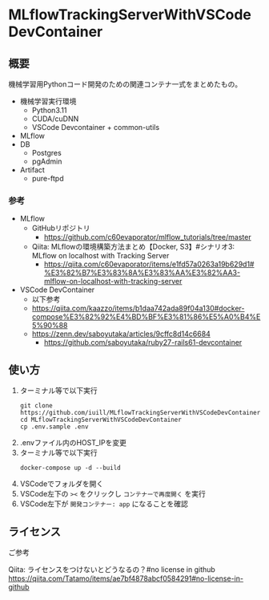 # MLflowTrackingServerWithVSCodeDevContainer

## 概要

機械学習用Pythonコード開発のための関連コンテナ一式をまとめたもの。

- 機械学習実行環境
    - Python3.11
    - CUDA/cuDNN
    - VSCode Devcontainer + common-utils
- MLflow
- DB
    - Postgres
    - pgAdmin
- Artifact
    - pure-ftpd

### 参考

- MLflow
    - GitHubリポジトリ
        - https://github.com/c60evaporator/mlflow_tutorials/tree/master
    - Qiita: MLflowの環境構築方法まとめ【Docker, S3】#シナリオ3: MLflow on localhost with Tracking Server
        - https://qiita.com/c60evaporator/items/e1fd57a0263a19b629d1#%E3%82%B7%E3%83%8A%E3%83%AA%E3%82%AA3-mlflow-on-localhost-with-tracking-server
- VSCode DevContainer
    - 以下参考
    - https://qiita.com/kaazzo/items/b1daa742ada89f04a130#docker-compose%E3%82%92%E4%BD%BF%E3%81%86%E5%A0%B4%E5%90%88
    - https://zenn.dev/saboyutaka/articles/9cffc8d14c6684
        - https://github.com/saboyutaka/ruby27-rails61-devcontainer

## 使い方

1. ターミナル等で以下実行
    ```
    git clone https://github.com/iuill/MLflowTrackingServerWithVSCodeDevContainer.git
    cd MLflowTrackingServerWithVSCodeDevContainer
    cp .env.sample .env
    ```
1. .envファイル内のHOST_IPを変更
1. ターミナル等で以下実行
    ```
    docker-compose up -d --build
    ```
1. VSCodeでフォルダを開く
1. VSCode左下の `><` をクリックし `コンテナーで再度開く` を実行
1. VSCode左下が `開発コンテナー: app` になることを確認

## ライセンス

ご参考

Qiita: ライセンスをつけないとどうなるの？#no license in github
https://qiita.com/Tatamo/items/ae7bf4878abcf0584291#no-license-in-github

